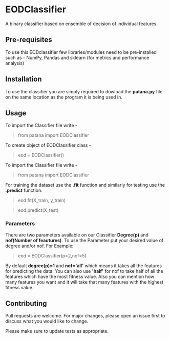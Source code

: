 # EODClassifier
A binary classifier based on ensemble of decision of individual features.

## Pre-requisites 
To use this EODclassifier few libraries/modules need to be pre-installed such as -
NumPy, Pandas and sklearn (for metrics and performance analysis)

## Installation
To use the classifier you are simply required to dowload the **patana.py** file on the same location as the program it is being used in.

## Usage
To import the Classifier file write -
> from patana import EODClassifier

To create object of EODClassifier class -
> eod = EODClassifier()

To import the Classifier file write -
> from patana import EODClassifier

For training the dataset use the **.fit** function and similarly for testing use the **.predict** function.
> eod.fit(X_train, y_train)

> eod.predict(X_test)


### Parameters
There are two parameters available on our Classifier **Degree(p)** and **nof(Number of feautures)**. To use the Parameter put your desired value of degree and/or nof.
For Example:
> eod = EODClassifier(p=2,nof=5)

By default **degree(p)=1** and **nof='all'** which means it takes all the features for predicting the data. You can also use **'half'** for nof to take half of all the features which have the most fitness value. Also you can mention how many features you want and it will take that many features with the highest fitness value.

## Contributing
Pull requests are welcome. For major changes, please open an issue first to discuss what you would like to change.

Please make sure to update tests as appropriate.

